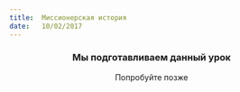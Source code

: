 ```yaml
---
title:  Миссионерская история
date:   10/02/2017
---
```


### <center>Мы подготавливаем данный урок</center>
<center>Попробуйте позже</center>